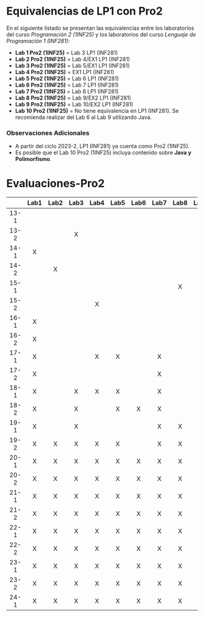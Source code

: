 # Equivalencias de LP1 con Pro2

En el siguiente listado se presentan las equivalencias entre los laboratorios del curso *Programación 2 (1INF25)* y los laboratorios del curso *Lenguaje de Programación 1 (INF281)*:

- **Lab 1 Pro2 (1INF25)** = Lab 3 LP1 (INF281)
- **Lab 2 Pro2 (1INF25)** = Lab 4/EX1 LP1 (INF281)
- **Lab 3 Pro2 (1INF25)** = Lab 5/EX1 LP1 (INF281)
- **Lab 4 Pro2 (1INF25)** = EX1 LP1 (INF281)
- **Lab 5 Pro2 (1INF25)** = Lab 6 LP1 (INF281)
- **Lab 6 Pro2 (1INF25)** = Lab 7 LP1 (INF281)
- **Lab 7 Pro2 (1INF25)** = Lab 8 LP1 (INF281)
- **Lab 8 Pro2 (1INF25)** = Lab 9/EX2 LP1 (INF281)
- **Lab 9 Pro2 (1INF25)** = Lab 10/EX2 LP1 (INF281)
- **Lab 10 Pro2 (1INF25)** = No tiene equivalencia en LP1 (INF281). Se recomienda realizar del Lab 6 al Lab 9 utilizando Java.

### Observaciones Adicionales

- A partir del ciclo 2023-2, LP1 (INF281) ya cuenta como Pro2 (1INF25).
- Es posible que el Lab 10 Pro2 (1INF25) incluya contenido sobre **Java y Polimorfismo**.

# Evaluaciones-Pro2

|      | Lab1 | Lab2 | Lab3 | Lab4 | Lab5 | Lab6 | Lab7 | Lab8 | Lab9 | Lab10 | EX1 | EX2 |
| :--: | :--: | :--: | :--: | :--: | :--: | :--: | :--: | :--: | :--: | :---: | :-: | :-: |
| 13-1 |      |      |      |      |      |      |      |      |      |       |  X  |     |
| 13-2 |      |      |  X   |      |      |      |      |      |      |       |  X  |     |
| 14-1 |  X   |      |      |      |      |      |      |      |      |       |     |     |
| 14-2 |      |  X   |      |      |      |      |      |      |      |       |     |     |
| 15-1 |      |      |      |      |      |      |      |  X   |      |       |     |     |
| 15-2 |      |      |      |  X   |      |      |      |      |      |       |     |     |
| 16-1 |  X   |      |      |      |      |      |      |      |      |       |  X  |     |
| 16-2 |  X   |      |      |      |      |      |      |      |      |       |     |  X  |
| 17-1 |  X   |      |      |  X   |  X   |      |  X   |      |      |       |     |  X  |
| 17-2 |  X   |      |      |      |      |      |  X   |      |      |       |  X  |  X  |
| 18-1 |  X   |      |  X   |  X   |  X   |      |  X   |      |  X   |   X   |  X  |     |
| 18-2 |  X   |      |  X   |      |  X   |  X   |  X   |      |      |   X   |  X  |  X  |
| 19-1 |  X   |      |  X   |      |      |      |  X   |  X   |      |   X   |  X  |  X  |
| 19-2 |  X   |  X   |  X   |  X   |  X   |      |  X   |  X   |      |   X   |  X  |  X  |
| 20-1 |  X   |  X   |  X   |  X   |  X   |  X   |  X   |  X   |  X   |   X   |  X  |  X  |
| 20-2 |  X   |  X   |  X   |  X   |  X   |  X   |  X   |  X   |  X   |       |  X  |  X  |
| 21-1 |  X   |  X   |  X   |  X   |  X   |  X   |  X   |  X   |  X   |   X   |  X  |  X  |
| 21-2 |  X   |  X   |  X   |  X   |  X   |  X   |  X   |  X   |  X   |   X   |  X  |  X  |
| 22-1 |  X   |  X   |  X   |  X   |  X   |  X   |  X   |  X   |  X   |   X   |  X  |  X  |
| 22-2 |  X   |  X   |  X   |  X   |  X   |  X   |  X   |  X   |  X   |   X   |  X  |  X  |
| 23-1 |  X   |  X   |  X   |  X   |  X   |  X   |  X   |  X   |  X   |   X   |  X  |  X  |
| 23-2 |  X   |  X   |  X   |  X   |  X   |  X   |  X   |  X   |  X   |   X   |  X  |  X  |
| 24-1 |  X   |  X   |  X   |  X   |  X   |  X   |  X   |  X   |  X   |   X   |  X  |  X  |
